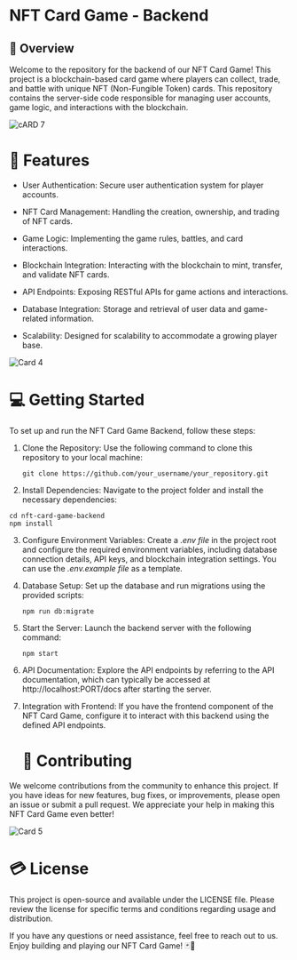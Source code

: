 
# NFT Card Game - Backend 

##  🔎 Overview 
Welcome to the repository for the backend of our NFT Card Game! This project is a blockchain-based card game where players can collect, trade, and battle with unique NFT (Non-Fungible Token) cards. This repository contains the server-side code responsible for managing user accounts, game logic, and interactions with the blockchain.

![cARD 7](https://github.com/Devhazeleth/NFT-CARD-GAME/assets/140901105/7fd2f286-5681-4a67-af0c-51327e10b5b0)


#  📝 Features

- User Authentication: Secure user authentication system for player accounts.

- NFT Card Management: Handling the creation, ownership, and trading of NFT cards.

- Game Logic: Implementing the game rules, battles, and card interactions.

- Blockchain Integration: Interacting with the blockchain to mint, transfer, and validate NFT cards.

- API Endpoints: Exposing RESTful APIs for game actions and interactions.

- Database Integration: Storage and retrieval of user data and game-related information.

- Scalability: Designed for scalability to accommodate a growing player base.

 ![Card 4](https://github.com/Devhazeleth/NFT-CARD-GAME/assets/140901105/48c16891-eb33-477e-988d-e093ebeb28a6)


  # 💻  Getting Started
  
To set up and run the NFT Card Game Backend, follow these steps:

   1. Clone the Repository: Use the following command to clone this repository to your local machine:
  
          git clone https://github.com/your_username/your_repository.git

  2.  Install Dependencies: Navigate to the project folder and install the necessary dependencies:

    cd nft-card-game-backend
    npm install
    
 3. Configure Environment Variables: Create a *.env file* in the project root and configure the required environment variables, including database 
    connection details, API keys, and blockchain integration settings. You can use the *.env.example file* as a template.

 4. Database Setup: Set up the database and run migrations using the provided scripts:

        npm run db:migrate
    
 5. Start the Server: Launch the backend server with the following command:

        npm start
    
 6. API Documentation: Explore the API endpoints by referring to the API documentation, which can typically be accessed at http://localhost:PORT/docs 
    after starting the server.

 7. Integration with Frontend: If you have the frontend component of the NFT Card Game, configure it to interact with this backend using the defined 
    API endpoints.

     # 🚻  Contributing
    
   We welcome contributions from the community to enhance this project. If you have ideas for new features, bug fixes, or improvements, please open an 
   issue or submit a pull request. We appreciate your help in making this NFT Card Game even better!

   ![Card 5](https://github.com/Devhazeleth/NFT-CARD-GAME/assets/140901105/c4339c28-f75b-44f3-99c7-53225d9b39c1)


  # 💳  License
  
  This project is open-source and available under the LICENSE file. Please review the license for specific terms and conditions regarding usage and 
  distribution.

  If you have any questions or need assistance, feel free to reach out to us. Enjoy building and playing our NFT Card Game! 🃏🚀





   



